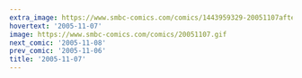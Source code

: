 ```yaml
---
extra_image: https://www.smbc-comics.com/comics/1443959329-20051107after.png
hovertext: '2005-11-07'
image: https://www.smbc-comics.com/comics/20051107.gif
next_comic: '2005-11-08'
prev_comic: '2005-11-06'
title: '2005-11-07'
---
```


